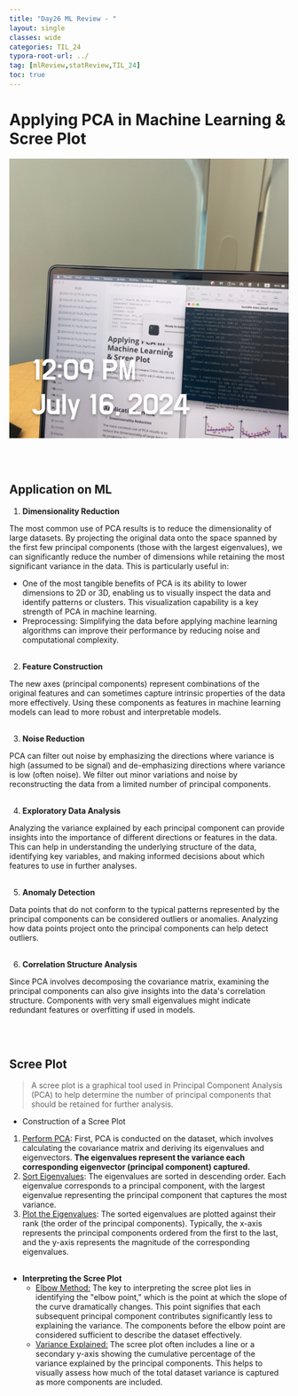 ```yaml
---
title: "Day26 ML Review - "
layout: single
classes: wide
categories: TIL_24
typora-root-url: ../
tag: [mlReview,statReview,TIL_24]
toc: true 
---
```


# Applying PCA in Machine Learning & Scree Plot

![FAE622BA-18CF-4AD8-85DD-E5699441DCF6](/images/2024-07-16-TIL24_Day26/FAE622BA-18CF-4AD8-85DD-E5699441DCF6.jpeg)

<br><br>

## Application on ML

1) **Dimensionality Reduction**

The most common use of PCA results is to reduce the dimensionality of large datasets. By projecting the original data onto the space spanned by the first few principal components (those with the largest eigenvalues), we can significantly reduce the number of dimensions while retaining the most significant variance in the data. This is particularly useful in:

- One of the most tangible benefits of PCA is its ability to lower dimensions to 2D or 3D, enabling us to visually inspect the data and identify patterns or clusters. This visualization capability is a key strength of PCA in machine learning.
- Preprocessing: Simplifying the data before applying machine learning algorithms can improve their performance by reducing noise and computational complexity.<br><br>

2) **Feature Construction**

The new axes (principal components) represent combinations of the original features and can sometimes capture intrinsic properties of the data more effectively. Using these components as features in machine learning models can lead to more robust and interpretable models.<br><br>

3) **Noise Reduction**

PCA can filter out noise by emphasizing the directions where variance is high (assumed to be signal) and de-emphasizing directions where variance is low (often noise). We filter out minor variations and noise by reconstructing the data from a limited number of principal components. <br><br>

4) **Exploratory Data Analysis**

Analyzing the variance explained by each principal component can provide insights into the importance of different directions or features in the data. This can help in understanding the underlying structure of the data, identifying key variables, and making informed decisions about which features to use in further analyses. <br><br>

5) **Anomaly Detection**

Data points that do not conform to the typical patterns represented by the principal components can be considered outliers or anomalies. Analyzing how data points project onto the principal components can help detect outliers. <br><br>

6) **Correlation Structure Analysis**

Since PCA involves decomposing the covariance matrix, examining the principal components can also give insights into the data's correlation structure. Components with very small eigenvalues might indicate redundant features or overfitting if used in models. 

<br><br>

## **Scree Plot**

>  A scree plot is a graphical tool used in Principal Component Analysis (PCA) to help determine the number of principal components that should be retained for further analysis. <br>

- Construction of a Scree Plot

1. <u>Perform PCA</u>: First, PCA is conducted on the dataset, which involves calculating the covariance matrix and deriving its eigenvalues and eigenvectors. **The eigenvalues represent the variance each corresponding eigenvector (principal component) captured.**
2. <u>Sort Eigenvalues</u>: The eigenvalues are sorted in descending order. Each eigenvalue corresponds to a principal component, with the largest eigenvalue representing the principal component that captures the most variance.
3. <u>Plot the Eigenvalues</u>: The sorted eigenvalues are plotted against their rank (the order of the principal components). Typically, the x-axis represents the principal components ordered from the first to the last, and the y-axis represents the magnitude of the corresponding eigenvalues.<br><br>

- **Interpreting the Scree Plot**
  - <u>Elbow Method:</u> The key to interpreting the scree plot lies in identifying the "elbow point," which is the point at which the slope of the curve dramatically changes. This point signifies that each subsequent principal component contributes significantly less to explaining the variance. The components before the elbow point are considered sufficient to describe the dataset effectively.
  - <u>Variance Explained:</u> The scree plot often includes a line or a secondary y-axis showing the cumulative percentage of the variance explained by the principal components. This helps to visually assess how much of the total dataset variance is captured as more components are included.

<br><br>

